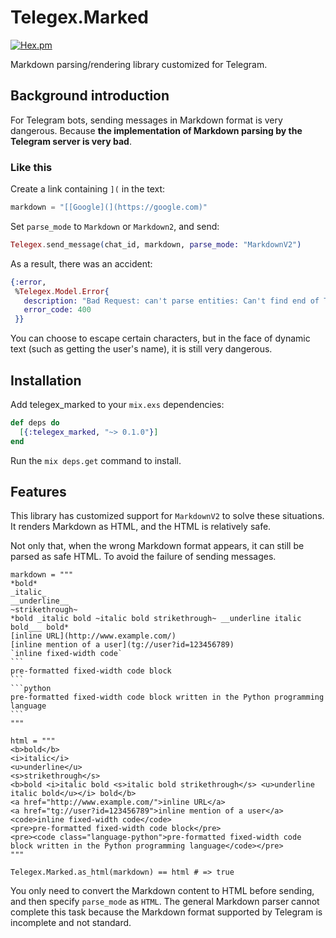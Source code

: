 # Telegex.Marked

[![Hex.pm](https://img.shields.io/hexpm/v/telegex_marked.svg)](http://hex.pm/packages/telegex_marked)

Markdown parsing/rendering library customized for Telegram.

## Background introduction

For Telegram bots, sending messages in Markdown format is very dangerous. Because **the implementation of Markdown parsing by the Telegram server is very bad**.

### Like this

Create a link containing `](` in the text:

```elixir
markdown = "[[Google](](https://google.com)"
```

Set `parse_mode` to `Markdown` or `Markdown2`, and send:

```elixir
Telegex.send_message(chat_id, markdown, parse_mode: "MarkdownV2")
```

As a result, there was an accident:

```elixir
{:error,
 %Telegex.Model.Error{
   description: "Bad Request: can't parse entities: Can't find end of TextUrl entity at byte offset 14",
   error_code: 400
 }}
```

You can choose to escape certain characters, but in the face of dynamic text (such as getting the user's name), it is still very dangerous.

## Installation

Add telegex_marked to your `mix.exs` dependencies:

```elixir
def deps do
  [{:telegex_marked, "~> 0.1.0"}]
end
```

Run the `mix deps.get` command to install.

## Features

This library has customized support for `MarkdownV2` to solve these situations. It renders Markdown as HTML, and the HTML is relatively safe.

Not only that, when the wrong Markdown format appears, it can still be parsed as safe HTML. To avoid the failure of sending messages.

    markdown = """
    *bold*
    _italic_
    __underline__
    ~strikethrough~
    *bold _italic bold ~italic bold strikethrough~ __underline italic bold___ bold*
    [inline URL](http://www.example.com/)
    [inline mention of a user](tg://user?id=123456789)
    `inline fixed-width code`
    ```
    pre-formatted fixed-width code block
    ```
    ```python
    pre-formatted fixed-width code block written in the Python programming language
    ```
    """

    html = """
    <b>bold</b>
    <i>italic</i>
    <u>underline</u>
    <s>strikethrough</s>
    <b>bold <i>italic bold <s>italic bold strikethrough</s> <u>underline italic bold</u></i> bold</b>
    <a href="http://www.example.com/">inline URL</a>
    <a href="tg://user?id=123456789">inline mention of a user</a>
    <code>inline fixed-width code</code>
    <pre>pre-formatted fixed-width code block</pre>
    <pre><code class="language-python">pre-formatted fixed-width code block written in the Python programming language</code></pre>
    """

    Telegex.Marked.as_html(markdown) == html # => true

You only need to convert the Markdown content to HTML before sending, and then specify `parse_mode` as `HTML`.
The general Markdown parser cannot complete this task because the Markdown format supported by Telegram is incomplete and not standard.
